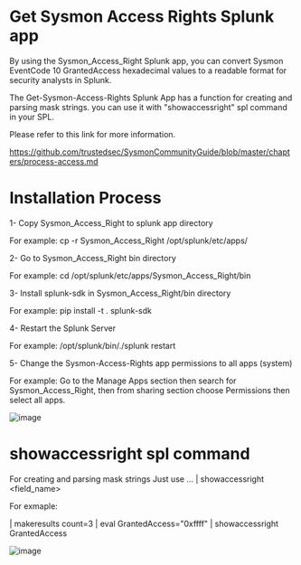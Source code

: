# Get Sysmon Access Rights Splunk app
By using the Sysmon_Access_Right Splunk app, you can convert Sysmon EventCode 10 GrantedAccess hexadecimal values to a readable format for security analysts in Splunk.

The Get-Sysmon-Access-Rights Splunk App has a function for creating and parsing mask strings. you can use it with "showaccessright" spl command in your SPL.

Please refer to this link for more information.

https://github.com/trustedsec/SysmonCommunityGuide/blob/master/chapters/process-access.md

# Installation Process
1- Copy Sysmon_Access_Right to splunk app directory

For example: cp -r Sysmon_Access_Right /opt/splunk/etc/apps/ 

2- Go to Sysmon_Access_Right bin directory 

For example: cd /opt/splunk/etc/apps/Sysmon_Access_Right/bin

3- Install splunk-sdk in Sysmon_Access_Right/bin directory

For example: pip install -t . splunk-sdk

4- Restart the Splunk Server

For example: /opt/splunk/bin/./splunk restart

5- Change the Sysmon-Access-Rights app permissions to all apps (system)

For example: Go to the Manage Apps section then search for Sysmon_Access_Right, then from sharing section choose Permissions then select all apps.


![image](https://github.com/Mohammad-Mirasadollahi/Get-Sysmon-Access-Rights-Splunk-App/assets/150103330/d9a271f0-9f08-46b8-b3e2-92cfbd70419f)


# showaccessright spl command

For creating and parsing mask strings Just use ... | showaccessright <field_name>

For exmaple:

| makeresults count=3 
| eval GrantedAccess="0xffff" 
| showaccessright GrantedAccess


![image](https://github.com/Mohammad-Mirasadollahi/Get-Sysmon-Access-Rights-Splunk-App/assets/150103330/5c89a045-8c01-4395-85c9-26b5d1d9b857)

